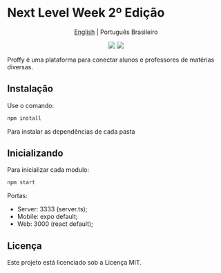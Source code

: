 # Next Level Week 2º Edição

<p align="center">
  <a href="../../README.md">English</a> |
  <span>Português Brasileiro</span>
</p>

<div align="center">
	<img src="https://img.shields.io/npm/v/npm">
	<img src="https://img.shields.io/npm/types/typescript" >
</div>

Proffy é uma plataforma para conectar alunos e professores de matérias diversas.

## Instalação

Use o comando:

```sh
npm install
```
Para instalar as dependências de cada pasta

## Inicializando

Para inicializar cada modulo:

```sh
npm start
```
Portas:
* Server: 3333 (server.ts);
* Mobile: expo default;
* Web: 3000 (react default);

## Licença

Este projeto está licenciado sob a Licença MIT.

<!-- Markdown link & img dfn's -->
[npm-image]: https://img.shields.io/npm/v/npm
[types-img]: https://img.shields.io/npm/types/typescript
